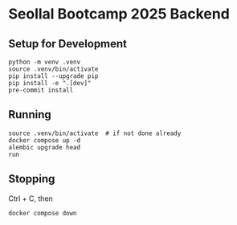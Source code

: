# Seollal Bootcamp 2025 Backend

## Setup for Development

```shell
python -m venv .venv
source .venv/bin/activate
pip install --upgrade pip
pip install -e ".[dev]"
pre-commit install
```

## Running

```shell
source .venv/bin/activate  # if not done already
docker compose up -d
alembic upgrade head
run
```

## Stopping

Ctrl + C, then

```shell
docker compose down
```
